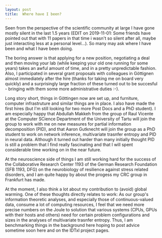```yaml
---
layout: post
title:  Where have I been?
---
```

Seen from the perspective of the scientific community at large I have gone mostly silent in the last 1.5 years (EDIT on 2019-11-01: Some friends have pointed out that with 11 papers in that time i wasn't so silent after all, maybe just interacting less at a personal level...). So many may ask where I have been and what I have been doing.


The boring answer is that applying for a new position, negotiating a deal and then moving your lab (while keeping your old one running for some years) takes an awful amount of time, and in a pretty unpredictable fashion. Also, I participated in several grant proposals with colleagues in Göttignen almost immediately after the hire (thanks for taking me on board very quickly) and a surprisingly large fraction of these turned out to be succesful - bringing with them some more administrative duties :-).


Long story short, things in Göttingen now are set up, and furniture, computer infrastruture and similar things are in place. I also have made the first hires (but I'm still looking for two more Post Docs and a PhD student). I am especially happy that Abdullah Makkeh from the group of Raul Vicente at the Computer SCience Department of the University of Tartu will join the group to work with me on new measures for partial information decomposition (PID), and that Aaron Gutknecht will join the group as a PhD student to work on network inference, multivariate trasnfer entropy and PID in neural data. Although it turned out harder than many initially thought PID is still a problem that I find really fascinating and that I will spent considerable time working on in the near future. 


At the neuroscience side of things I am still working hard for the success of the Collaborative Research Center 1193 of the German Research Foundation (SFB 1193, DFG) on the neurobiology of resilience against stress related disorders, and I am quite happy by about the progess my CRC group in Frankfurt has made.


At the moment, I also think a lot about my contribution to (avoid) global warming. One of these thoughts directly relates to work: As our group's information theoretic analyses, and especially those of continuous-valued data, consume a lot of computing resources, I feel that we need more precise numbers on the Joule to solution that various systems (CPUs, GPUs with their hosts and others) need for certain problem configurations and sizes in the analyses of multivariate trasnfer entropy. Thus, I am benchmarking things in the background here hoping to post advice sometime soon here and on the IDTxl project pages.
